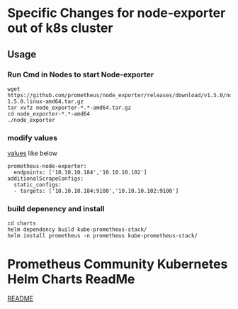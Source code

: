# Specific Changes for node-exporter out of k8s cluster
## Usage
### Run Cmd in Nodes to start Node-exporter

```console
wget https://github.com/prometheus/node_exporter/releases/download/v1.5.0/node_exporter-1.5.0.linux-amd64.tar.gz
tar xvfz node_exporter-*.*-amd64.tar.gz
cd node_exporter-*.*-amd64
./node_exporter
```
### modify values 
[values](./charts/kube-prometheus-stack/values.yaml) like below
```
prometheus-node-exporter:
  endpoints: ['10.10.10.184','10.10.10.102']
additionalScrapeConfigs:
  static_configs:
  - targets: ['10.10.10.184:9100','10.10.10.102:9100']

```

### build depenency and install
```console
cd charts
helm dependency build kube-prometheus-stack/
helm install prometheus -n prometheus kube-prometheus-stack/
```


# Prometheus Community Kubernetes Helm Charts ReadMe
[README](https://github.com/prometheus-community/helm-charts#readme)
